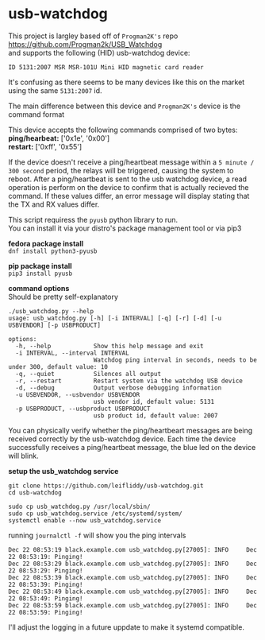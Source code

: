 # usb-watchdog

This project is largley based off of ```Progman2K's``` repo https://github.com/Progman2k/USB_Watchdog   
and supports the following (HID) usb-watchdog device:  

```ID 5131:2007 MSR MSR-101U Mini HID magnetic card reader```

It's confusing as there seems to be many devices like this on the market using the same ```5131:2007``` id. 

The main difference between this device and ```Progman2K's``` device is the command format 

This device accepts the following commands comprised of two bytes:  
**ping/hearbeat:** ['0x1e', '0x00']  
**restart:** ['0xff', '0x55']

If the device doesn't receive a ping/heartbeat message within a ```5 minute / 300 second``` period, the relays will be triggered, causing the system to reboot. 
After a ping/heartbeat is sent to the usb watchdog device, a read operation is perform on the device to confirm that is actually recieved the command. 
If these values differ, an error message will display stating that the TX and RX values differ. 

This script requiress the ```pyusb``` python library to run.  
You can install it via your distro's package management tool or via pip3

**fedora package install**  
```dnf install python3-pyusb```

**pip package install**  
```pip3 install pyusb```

**command options**  
Should be pretty self-explanatory

```
./usb_watchdog.py --help
usage: usb_watchdog.py [-h] [-i INTERVAL] [-q] [-r] [-d] [-u USBVENDOR] [-p USBPRODUCT]

options:
  -h, --help            Show this help message and exit
  -i INTERVAL, --interval INTERVAL
                        Watchdog ping interval in seconds, needs to be under 300, default value: 10
  -q, --quiet           Silences all output
  -r, --restart         Restart system via the watchdog USB device
  -d, --debug           Output verbose debugging information
  -u USBVENDOR, --usbvendor USBVENDOR
                        usb vendor id, default value: 5131
  -p USBPRODUCT, --usbproduct USBPRODUCT
                        usb product id, default value: 2007
```

You can physically verify whether the ping/heartbeart messages are being received correctly by the usb-watchdog device.
Each time the device successfully receives a ping/heartbeat message, the blue led on the device will blink.


**setup the usb_watchdog service**  
```
git clone https://github.com/leifliddy/usb-watchdog.git
cd usb-watchdog

sudo cp usb_watchdog.py /usr/local/sbin/
sudo cp usb_watchdog.service /etc/systemd/system/
systemctl enable --now usb_watchdog.service
```

running ```journalctl -f``` will show you the ping intervals
```
Dec 22 08:53:19 black.example.com usb_watchdog.py[27005]: INFO     Dec 22 08:53:19: Pinging!
Dec 22 08:53:29 black.example.com usb_watchdog.py[27005]: INFO     Dec 22 08:53:29: Pinging!
Dec 22 08:53:39 black.example.com usb_watchdog.py[27005]: INFO     Dec 22 08:53:39: Pinging!
Dec 22 08:53:49 black.example.com usb_watchdog.py[27005]: INFO     Dec 22 08:53:49: Pinging!
Dec 22 08:53:59 black.example.com usb_watchdog.py[27005]: INFO     Dec 22 08:53:59: Pinging!
```

I'll adjust the logging in a future uppdate to make it systemd compatible. 
